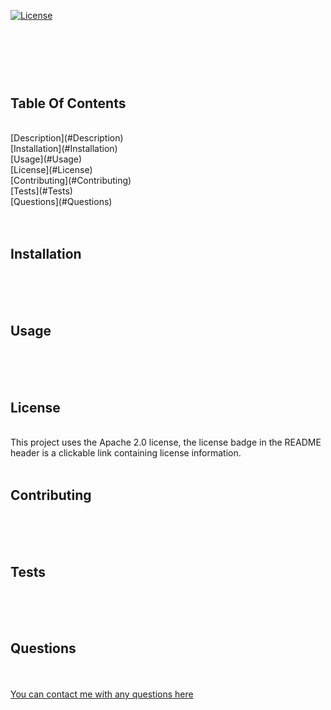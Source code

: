 [![License](https://img.shields.io/badge/License-Apache_2.0-blue.svg)](https://opensource.org/licenses/Apache-2.0)
      
# 
<br>

<br>
<br>

## Table Of Contents
<br>
[Description](#Description) <br>
[Installation](#Installation) <br>
[Usage](#Usage) <br>
[License](#License) <br>
[Contributing](#Contributing) <br>
[Tests](#Tests) <br>
[Questions](#Questions) <br>
<br>
<br>
      
## Installation
<br>

<br>
<br>
      
## Usage
<br>

<br>
<br>

## License
<br>
This project uses the Apache 2.0 license, the license badge in the README header is a clickable link containing license information.
<br>
<br>
      
## Contributing
<br>

<br>
<br>
      
## Tests
<br>

<br>
<br>
      
## Questions
<br>

<br>
<a href="mailto:lfsanderson@hotmail.com">You can contact me with any questions here</a>
<br>
<br>
 
